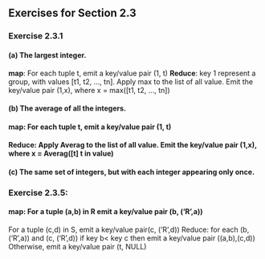 ## Exercises for Section 2.3
### **Exercise 2.3.1** 
#### (a) The largest integer.
 **map**:     For each tuple t, emit a key/value pair (1, t) 
 **Reduce**:     key 1 represent a group, with values [t1, t2, …, tn]. Apply max to the list of all value. Emit the key/value pair (1,x), where x = max([t1, t2, …, tn])
 #### (b) The average of all the integers.
#### map:     For each tuple t, emit a key/value pair (1, t) 
#### Reduce:    Apply Averag to the list of all value. Emit the key/value pair (1,x), where x =  Averag([t] t in  value)
#### (c) The same set of integers, but with each integer appearing only once.
### **Exercise 2.3.5**: 
#### map:   For a tuple (a,b) in R emit a key/value pair (b, (‘R’,a)) 
   For a tuple (c,d) in S, emit a key/value pair(c, (‘R’,d))
 Reduce: for each (b, (‘R’,a)) and (c, (‘R’,d)) if key b< key c then  emit a key/value pair ((a,b),(c,d)) Otherwise, emit a key/value pair (t, NULL)

